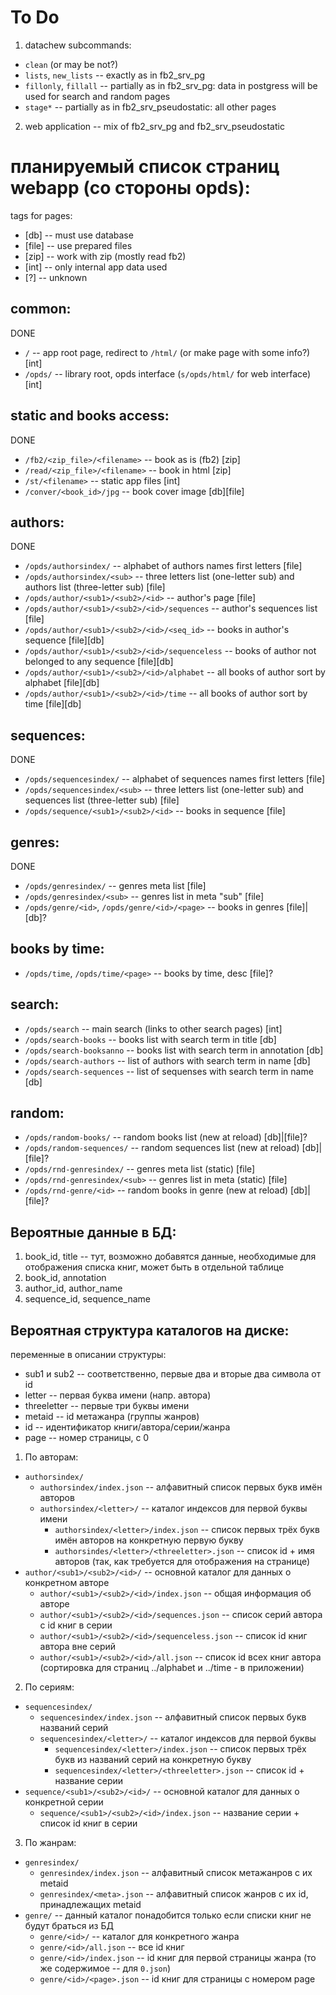 # To Do

1. datachew subcommands:
  * `clean` (or may be not?)
  * `lists`, `new_lists` -- exactly as in fb2_srv_pg
  * `fillonly`, `fillall` -- partially as in fb2_srv_pg: data in postgress will be used for search and random pages
  * `stage*` -- partially as in fb2_srv_pseudostatic: all other pages
2. web application -- mix of fb2_srv_pg and fb2_srv_pseudostatic

# планируемый список страниц webapp (со стороны opds):

tags for pages:
  * [db] -- must use database
  * [file] -- use prepared files
  * [zip] -- work with zip (mostly read fb2)
  * [int] -- only internal app data used
  * [?] -- unknown

## common:
DONE

  * `/` -- app root page, redirect to `/html/` (or make page with some info?) [int]
  * `/opds/` -- library root, opds interface (`s/opds/html/` for web interface) [int]

## static and books access:
DONE

  * `/fb2/<zip_file>/<filename>` -- book as is (fb2) [zip]
  * `/read/<zip_file>/<filename>` -- book in html [zip]
  * `/st/<filename>` -- static app files [int]
  * `/conver/<book_id>/jpg` -- book cover image [db][file]

## authors:
DONE

  * `/opds/authorsindex/` -- alphabet of authors names first letters [file]
  * `/opds/authorsindex/<sub>` -- three letters list (one-letter sub) and authors list (three-letter sub) [file]
  * `/opds/author/<sub1>/<sub2>/<id>` -- author's page [file]
  * `/opds/author/<sub1>/<sub2>/<id>/sequences` -- author's sequences list [file]
  * `/opds/author/<sub1>/<sub2>/<id>/<seq_id>` -- books in author's sequence [file][db]
  * `/opds/author/<sub1>/<sub2>/<id>/sequenceless` -- books of author not belonged to any sequence [file][db]
  * `/opds/author/<sub1>/<sub2>/<id>/alphabet` -- all books of author sort by alphabet [file][db]
  * `/opds/author/<sub1>/<sub2>/<id>/time` -- all books of author sort by time [file][db]

## sequences:
DONE

  * `/opds/sequencesindex/` -- alphabet of sequences names first letters [file]
  * `/opds/sequencesindex/<sub>` -- three letters list (one-letter sub) and sequences list (three-letter sub) [file]
  * `/opds/sequence/<sub1>/<sub2>/<id>` -- books in sequence [file]

## genres:
DONE

  * `/opds/genresindex/` -- genres meta list [file]
  * `/opds/genresindex/<sub>` -- genres list in meta "sub" [file]
  * `/opds/genre/<id>`, `/opds/genre/<id>/<page>` -- books in genres [file]|[db]?

## books by time:
  * `/opds/time`, `/opds/time/<page>` -- books by time, desc [file]?

## search:
  * `/opds/search` -- main search (links to other search pages) [int]
  * `/opds/search-books` -- books list with search term in title [db]
  * `/opds/search-booksanno` -- books list with search term in annotation [db]
  * `/opds/search-authors` -- list of authors with search term in name [db]
  * `/opds/search-sequences` -- list of sequenses with search term in name [db]

## random:
  * `/opds/random-books/` -- random books list (new at reload) [db]|[file]?
  * `/opds/random-sequences/` -- random sequences list (new at reload) [db]|[file]?
  * `/opds/rnd-genresindex/` -- genres meta list (static) [file]
  * `/opds/rnd-genresindex/<sub>` -- genres list in meta (static) [file]
  * `/opds/rnd-genre/<id>` -- random books in genre (new at reload) [db]|[file]?

## Вероятные данные в БД:
1. book_id, title -- тут, возможно добавятся данные, необходимые для отображения списка книг, может быть в отдельной таблице
2. book_id, annotation
3. author_id, author_name
4. sequence_id, sequence_name

## Вероятная структура каталогов на диске:

переменные в описании структуры:
  * sub1 и sub2 -- соответственно, первые два и вторые два символа от id
  * letter -- первая буква имени (напр. автора)
  * threeletter -- первые три буквы имени
  * metaid -- id метажанра (группы жанров)
  * id -- идентификатор книги/автора/серии/жанра
  * page -- номер страницы, с 0

1. По авторам:
  * `authorsindex/`
    * `authorsindex/index.json` -- алфавитный список первых букв имён авторов
    * `authorsindex/<letter>/` -- каталог индексов для первой буквы имени
      * `authorsindex/<letter>/index.json` -- список первых трёх букв имён авторов на конкретную первую букву
      * `authorsindes/<letter>/<threeletter>.json` -- список id + имя авторов (так, как требуется для отображения на странице)
  * `author/<sub1>/<sub2>/<id>/` -- основной каталог для данных о конкретном авторе
    * `author/<sub1>/<sub2>/<id>/index.json` -- общая информация об авторе
    * `author/<sub1>/<sub2>/<id>/sequences.json` -- список серий автора с id книг в серии
    * `author/<sub1>/<sub2>/<id>/sequenceless.json` -- список id книг автора вне серий
    * `author/<sub1>/<sub2>/<id>/all.json` -- список id всех книг автора (сортировка для страниц ../alphabet и ../time - в приложении)
2. По сериям:
  * `sequencesindex/`
    * `sequencesindex/index.json` -- алфавитный список первых букв названий серий
    * `sequencesindex/<letter>/` -- каталог индексов для первой буквы
      * `sequencesindex/<letter>/index.json` -- список первых трёх букв из названий серий на конкретную букву
      * `sequencesindex/<letter>/<threeletter>.json` -- список id + название серии
  * `sequence/<sub1>/<sub2>/<id>/` -- основной каталог для данных о конкретной серии
    * `sequence/<sub1>/<sub2>/<id>/index.json` -- название серии + список id книг в серии
3. По жанрам:
  * `genresindex/`
    * `genresindex/index.json` -- алфавитный список метажанров с их metaid
    * `genresindex/<meta>.json` -- алфавитный список жанров с их id, принадлежащих metaid
  * `genre/` -- данный каталог понадобится только если списки книг не будут браться из БД
    * `genre/<id>/` -- каталог для конкретного жанра
    * `genre/<id>/all.json` -- все id книг
    * `genre/<id>/index.json` -- id книг для первой страницы жанра (то же содержимое -- для `0.json`)
    * `genre/<id>/<page>.json` -- id книг для страницы с номером page
